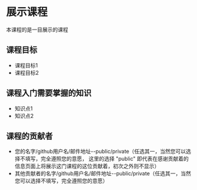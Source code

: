 # 展示课程

本课程的是一目展示的课程

## 课程目标

- 课程目标1
- 课程目标2

## 课程入门需要掌握的知识

- 知识点1
- 知识点2

## 课程的贡献者

- 您的名字/github用户名/邮件地址--public/private（任选其一，当然您可以选择不填写，完全遵照您的意愿， 这里的选择 "public" 即代表在感谢贡献着的信息页面上将展示这门课程的这位贡献着，初次之外则不显示）
- 其他贡献者的名字/github用户名/邮件地址--public/private（任选其一，当然您可以选择不填写，完全遵照您的意愿）
